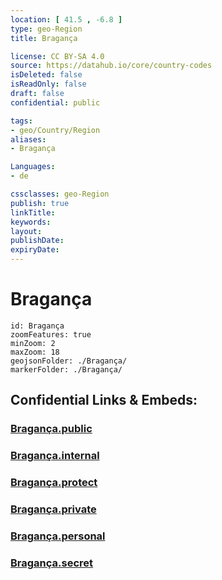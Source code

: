```yaml
---
location: [ 41.5 , -6.8 ] 
type: geo-Region
title: Bragança

license: CC BY-SA 4.0
source: https://datahub.io/core/country-codes
isDeleted: false
isReadOnly: false
draft: false
confidential: public

tags:
- geo/Country/Region
aliases:
- Bragança

Languages:
- de

cssclasses: geo-Region
publish: true
linkTitle: 
keywords: 
layout: 
publishDate: 
expiryDate: 
---
```


# Bragança

```leaflet
id: Bragança
zoomFeatures: true 
minZoom: 2 
maxZoom: 18
geojsonFolder: ./Bragança/
markerFolder: ./Bragança/
```


## Confidential Links & Embeds: 

### [Bragança.public](/_public/\Earth\Continent\Europe\Europe~South\Portugal\Districts~PortugalBragança.public.md) 

### [Bragança.internal](/_internal/\Earth\Continent\Europe\Europe~South\Portugal\Districts~PortugalBragança.internal.md) 

### [Bragança.protect](/_protect/\Earth\Continent\Europe\Europe~South\Portugal\Districts~PortugalBragança.protect.md) 

### [Bragança.private](/_private/\Earth\Continent\Europe\Europe~South\Portugal\Districts~PortugalBragança.private.md) 

### [Bragança.personal](/_personal/\Earth\Continent\Europe\Europe~South\Portugal\Districts~PortugalBragança.personal.md) 

### [Bragança.secret](/_secret/\Earth\Continent\Europe\Europe~South\Portugal\Districts~PortugalBragança.secret.md)

